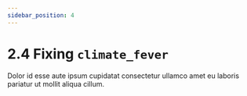 ```yaml
---
sidebar_position: 4
---
```


# 2.4 Fixing `climate_fever`

Dolor id esse aute ipsum cupidatat consectetur ullamco amet eu laboris pariatur ut mollit aliqua cillum.
